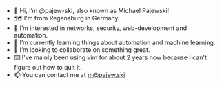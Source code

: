 - 👋 Hi, I’m @pajew-ski, also known as Michael Pajewski!
- 🗺️ I'm from Regensburg in Germany.
- 👀 I’m interested in networks, security, web-development and automation. 
- 🌱 I’m currently learning things about automation and machine learning.
- 💞️ I’m looking to collaborate on something great.
- ⌨️ I've mainly been using vim for about 2 years now because I can't figure out how to quit it.
- 📫 You can contact me at m@pajew.ski

<!---
astarod/astarod is a ✨ special ✨ repository because its `README.md` (this file) appears on your GitHub profile.
You can click the Preview link to take a look at your changes.
--->
